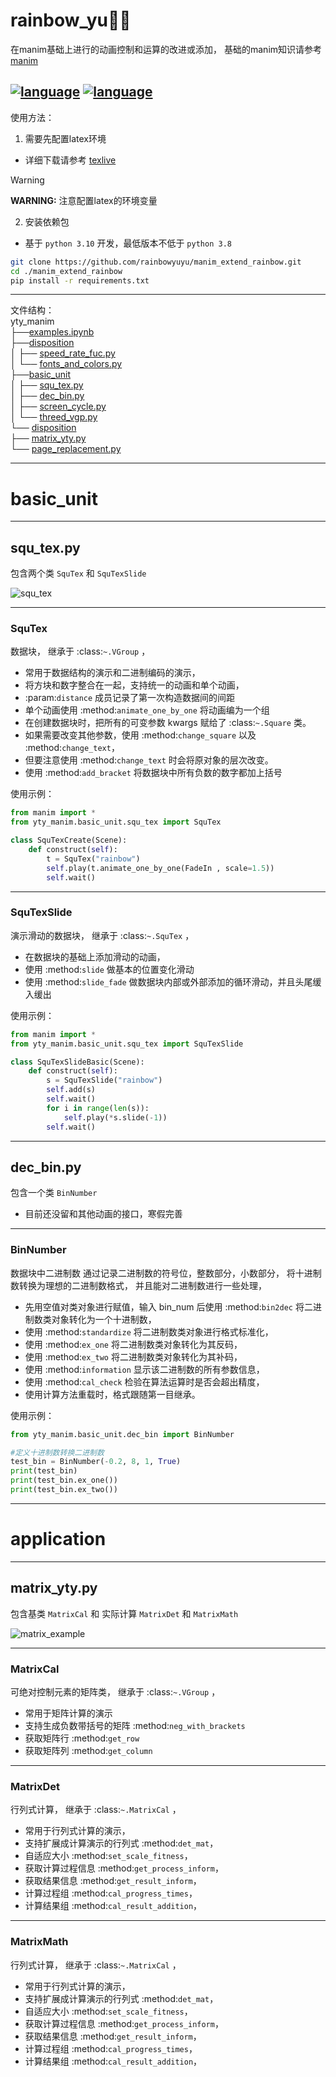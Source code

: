 # rainbow_yu🐋✨
在manim基础上进行的动画控制和运算的改进或添加，
基础的manim知识请参考[manim](https://github.com/manimCommunity/manim)

[![language](https://img.shields.io/badge/language-English-blue)](README.md) [![language](https://img.shields.io/badge/language-中文-blue)](README-ch.md)
---

使用方法： 
1. 需要先配置latex环境
- 详细下载请参考 [texlive](https://tug.org/texlive/)
> [!Warning]
> **WARNING:** 注意配置latex的环境变量
2. 安装依赖包
- 基于 `python 3.10` 开发，最低版本不低于 `python 3.8`
```bash
git clone https://github.com/rainbowyuyu/manim_extend_rainbow.git
cd ./manim_extend_rainbow
pip install -r requirements.txt
```

---

文件结构：  
yty_manim  
├──[examples.ipynb](examples/examples.ipynb)   
├──[disposition](yty_manim%2Fdisposition)  
│ ├── [speed_rate_fuc.py](yty_manim%2Fdisposition%2Fspeed_rate_fuc.py)  
│ └── [fonts_and_colors.py](yty_manim%2Fdisposition%2Ffonts_and_colors.py)  
├──[basic_unit](yty_manim%2Fbasic_unit)   
│ ├── [squ_tex.py](yty_manim%2Fbasic_unit%2Fsqu_tex.py)  
│ ├── [dec_bin.py](yty_manim%2Fbasic_unit%2Fdec_bin.py)  
│ ├── [screen_cycle.py](yty_manim%2Fbasic_unit%2Fscreen_cycle.py)  
│ └── [threed_vgp.py](yty_manim%2Fbasic_unit%2Fthreed_vgp.py)  
└── [disposition](yty_manim%2Fdisposition)  
  ├── [matrix_yty.py](yty_manim%2Fapplication%2Fmatrix_yty.py)  
  └── [page_replacement.py](yty_manim%2Fapplication%2Fpage_replacement.py)

---

# basic_unit

---

## squ_tex.py
包含两个类 `SquTex` 和 `SquTexSlide`

![squ_tex](yty_manim/examples/squ_tex.png)

---

### SquTex

数据块， 继承于 :class:`~.VGroup` ，
- 常用于数据结构的演示和二进制编码的演示，
- 将方块和数字整合在一起，支持统一的动画和单个动画，
- :param:`distance` 成员记录了第一次构造数据间的间距
- 单个动画使用 :method:`animate_one_by_one` 将动画编为一个组
- 在创建数据块时，把所有的可变参数 kwargs 赋给了 :class:`~.Square` 类。
- 如果需要改变其他参数，使用 :method:`change_square` 以及 :method:`change_text`，
- 但要注意使用 :method:`change_text` 时会将原对象的层次改变。
- 使用 :method:`add_bracket` 将数据块中所有负数的数字都加上括号

使用示例：

```python
from manim import *
from yty_manim.basic_unit.squ_tex import SquTex

class SquTexCreate(Scene):
    def construct(self):
        t = SquTex("rainbow")
        self.play(t.animate_one_by_one(FadeIn , scale=1.5))
        self.wait()
```

---

### SquTexSlide

演示滑动的数据块， 继承于 :class:`~.SquTex` ，
- 在数据块的基础上添加滑动的动画，
- 使用 :method:`slide` 做基本的位置变化滑动
- 使用 :method:`slide_fade` 做数据块内部或外部添加的循环滑动，并且头尾缓入缓出

使用示例：

```python
from manim import *
from yty_manim.basic_unit.squ_tex import SquTexSlide

class SquTexSlideBasic(Scene):
    def construct(self):
        s = SquTexSlide("rainbow")
        self.add(s)
        self.wait()
        for i in range(len(s)):
            self.play(*s.slide(-1))
        self.wait()
```

---

## dec_bin.py
包含一个类 `BinNumber`
- 目前还没留和其他动画的接口，寒假完善

---

### BinNumber

数据块中二进制数
通过记录二进制数的符号位，整数部分，小数部分，
将十进制数转换为理想的二进制数格式，
并且能对二进制数进行一些处理，

- 先用空值对类对象进行赋值，输入 bin_num 后使用 :method:`bin2dec` 将二进制数类对象转化为一个十进制数，
- 使用 :method:`standardize` 将二进制数类对象进行格式标准化，
- 使用 :method:`ex_one` 将二进制数类对象转化为其反码，
- 使用 :method:`ex_two` 将二进制数类对象转化为其补码，
- 使用 :method:`information` 显示该二进制数的所有参数信息，
- 使用 :method:`cal_check` 检验在算法运算时是否会超出精度，
- 使用计算方法重载时，格式跟随第一目继承。

使用示例：

```python
from yty_manim.basic_unit.dec_bin import BinNumber

#定义十进制数转换二进制数
test_bin = BinNumber(-0.2, 8, 1, True)
print(test_bin)
print(test_bin.ex_one())
print(test_bin.ex_two())
```

---

# application

---

## matrix_yty.py
包含基类 `MatrixCal` 和 实际计算 `MatrixDet` 和 `MatrixMath`

![matrix_example](yty_manim/examples/matrix_example.png)

---
### MatrixCal
可绝对控制元素的矩阵类， 继承于 :class:`~.VGroup` ，

- 常用于矩阵计算的演示
- 支持生成负数带括号的矩阵 :method:`neg_with_brackets`
- 获取矩阵行 :method:`get_row`
- 获取矩阵列 :method:`get_column`

---
### MatrixDet
行列式计算， 继承于 :class:`~.MatrixCal` ，

- 常用于行列式计算的演示，
- 支持扩展成计算演示的行列式 :method:`det_mat`，
- 自适应大小 :method:`set_scale_fitness`，
- 获取计算过程信息 :method:`get_process_inform`，
- 获取结果信息 :method:`get_result_inform`，
- 计算过程组 :method:`cal_progress_times`，
- 计算结果组 :method:`cal_result_addition`，

---
### MatrixMath
行列式计算， 继承于 :class:`~.MatrixCal` ，

- 常用于行列式计算的演示，
- 支持扩展成计算演示的行列式 :method:`det_mat`，
- 自适应大小 :method:`set_scale_fitness`，
- 获取计算过程信息 :method:`get_process_inform`，
- 获取结果信息 :method:`get_result_inform`，
- 计算过程组 :method:`cal_progress_times`，
- 计算结果组 :method:`cal_result_addition`，